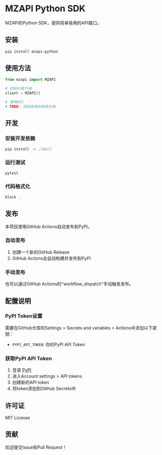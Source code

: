 # MZAPI Python SDK

MZAPI的Python SDK，提供简单易用的API接口。

## 安装

```bash
pip install mzapi-python
```

## 使用方法

```python
from mzapi import MZAPI

# 初始化客户端
client = MZAPI()

# 使用API
# TODO: 添加具体的使用示例
```

## 开发

### 安装开发依赖

```bash
pip install -e .[dev]
```

### 运行测试

```bash
pytest
```

### 代码格式化

```bash
black .
```

## 发布

本项目使用GitHub Actions自动发布到PyPI。

### 自动发布

1. 创建一个新的GitHub Release
2. GitHub Actions会自动构建并发布到PyPI

### 手动发布

也可以通过GitHub Actions的"workflow_dispatch"手动触发发布。

## 配置说明

### PyPI Token设置

需要在GitHub仓库的Settings > Secrets and variables > Actions中添加以下密钥：

- `PYPI_API_TOKEN`: 你的PyPI API Token

### 获取PyPI API Token

1. 登录 [PyPI](https://pypi.org/)
2. 进入Account settings > API tokens
3. 创建新的API token
4. 将token添加到GitHub Secrets中

## 许可证

MIT License

## 贡献

欢迎提交Issue和Pull Request！